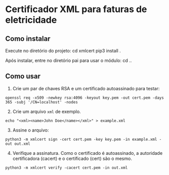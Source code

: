 # Certificador XML para faturas de eletricidade

## Como instalar

Execute no diretório do projeto:
    cd xmlcert
    pip3 install .

Após instalar, entre no diretório pai para usar o módulo:
    cd ..

## Como usar

1. Crie um par de chaves RSA e um certificado autoassinado para testar:

`openssl req -x509 -newkey rsa:4096 -keyout key.pem -out cert.pem -days 365 -subj '/CN=localhost' -nodes`

2. Crie um arquivo `xml` de exemplo.

`echo "<xml><name>John Doe</name></xml>" > example.xml`

3. Assine o arquivo:
    
`python3 -m xmlcert sign -cert cert.pem -key key.pem -in example.xml -out out.xml`

4. Verifique a assinatura. Como o certificado é autoassinado, a autoridade
certificadora (cacert) e o certificado (cert) são o mesmo.

`python3 -m xmlcert verify -cacert cert.pem -in out.xml`
